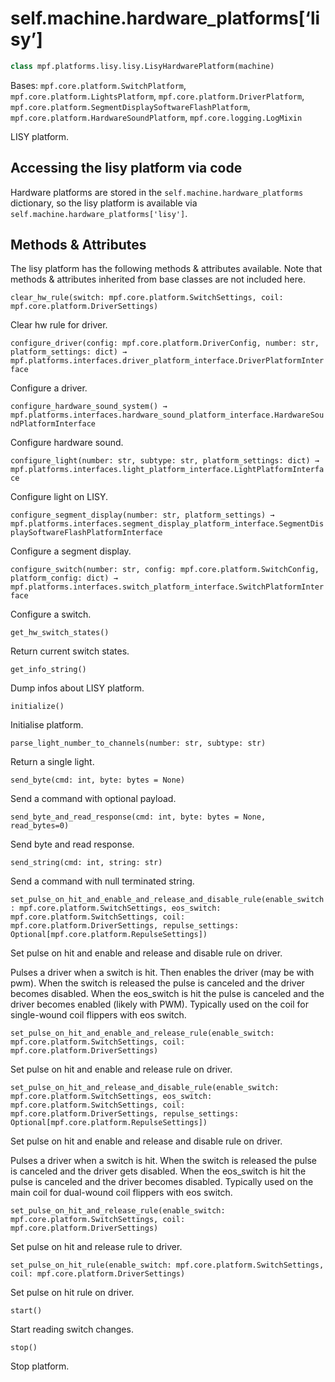 
# self.machine.hardware_platforms[‘lisy’]

``` python
class mpf.platforms.lisy.lisy.LisyHardwarePlatform(machine)
```

Bases: `mpf.core.platform.SwitchPlatform`, `mpf.core.platform.LightsPlatform`, `mpf.core.platform.DriverPlatform`, `mpf.core.platform.SegmentDisplaySoftwareFlashPlatform`, `mpf.core.platform.HardwareSoundPlatform`, `mpf.core.logging.LogMixin`

LISY platform.

## Accessing the lisy platform via code

Hardware platforms are stored in the `self.machine.hardware_platforms` dictionary, so the lisy platform is available via `self.machine.hardware_platforms['lisy']`.

## Methods & Attributes

The lisy platform has the following methods & attributes available. Note that methods & attributes inherited from base classes are not included here.

`clear_hw_rule(switch: mpf.core.platform.SwitchSettings, coil: mpf.core.platform.DriverSettings)`

Clear hw rule for driver.

`configure_driver(config: mpf.core.platform.DriverConfig, number: str, platform_settings: dict) → mpf.platforms.interfaces.driver_platform_interface.DriverPlatformInterface`

Configure a driver.

`configure_hardware_sound_system() → mpf.platforms.interfaces.hardware_sound_platform_interface.HardwareSoundPlatformInterface`

Configure hardware sound.

`configure_light(number: str, subtype: str, platform_settings: dict) → mpf.platforms.interfaces.light_platform_interface.LightPlatformInterface`

Configure light on LISY.

`configure_segment_display(number: str, platform_settings) → mpf.platforms.interfaces.segment_display_platform_interface.SegmentDisplaySoftwareFlashPlatformInterface`

Configure a segment display.

`configure_switch(number: str, config: mpf.core.platform.SwitchConfig, platform_config: dict) → mpf.platforms.interfaces.switch_platform_interface.SwitchPlatformInterface`

Configure a switch.

`get_hw_switch_states()`

Return current switch states.

`get_info_string()`

Dump infos about LISY platform.

`initialize()`

Initialise platform.

`parse_light_number_to_channels(number: str, subtype: str)`

Return a single light.

`send_byte(cmd: int, byte: bytes = None)`

Send a command with optional payload.

`send_byte_and_read_response(cmd: int, byte: bytes = None, read_bytes=0)`

Send byte and read response.

`send_string(cmd: int, string: str)`

Send a command with null terminated string.

`set_pulse_on_hit_and_enable_and_release_and_disable_rule(enable_switch: mpf.core.platform.SwitchSettings, eos_switch: mpf.core.platform.SwitchSettings, coil: mpf.core.platform.DriverSettings, repulse_settings: Optional[mpf.core.platform.RepulseSettings])`

Set pulse on hit and enable and release and disable rule on driver.

Pulses a driver when a switch is hit. Then enables the driver (may be with pwm). When the switch is released the pulse is canceled and the driver becomes disabled. When the eos_switch is hit the pulse is canceled and the driver becomes enabled (likely with PWM). Typically used on the coil for single-wound coil flippers with eos switch.

`set_pulse_on_hit_and_enable_and_release_rule(enable_switch: mpf.core.platform.SwitchSettings, coil: mpf.core.platform.DriverSettings)`

Set pulse on hit and enable and release rule on driver.

`set_pulse_on_hit_and_release_and_disable_rule(enable_switch: mpf.core.platform.SwitchSettings, eos_switch: mpf.core.platform.SwitchSettings, coil: mpf.core.platform.DriverSettings, repulse_settings: Optional[mpf.core.platform.RepulseSettings])`

Set pulse on hit and enable and release and disable rule on driver.

Pulses a driver when a switch is hit. When the switch is released the pulse is canceled and the driver gets disabled. When the eos_switch is hit the pulse is canceled and the driver becomes disabled. Typically used on the main coil for dual-wound coil flippers with eos switch.

`set_pulse_on_hit_and_release_rule(enable_switch: mpf.core.platform.SwitchSettings, coil: mpf.core.platform.DriverSettings)`

Set pulse on hit and release rule to driver.

`set_pulse_on_hit_rule(enable_switch: mpf.core.platform.SwitchSettings, coil: mpf.core.platform.DriverSettings)`

Set pulse on hit rule on driver.

`start()`

Start reading switch changes.

`stop()`

Stop platform.
